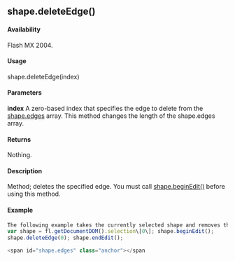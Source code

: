 ## shape.deleteEdge()

#### Availability

Flash MX 2004.

#### Usage

shape.deleteEdge(index)

#### Parameters

**index** A zero-based index that specifies the edge to delete from the [shape.edges](#!wielmic/developers-animatesdk-docs/test/Shape_object/shape3.md) array. This method changes the length of the shape.edges array.

#### Returns

Nothing.

#### Description

Method; deletes the specified edge. You must call [shape.beginEdit()](#!wielmic/developers-animatesdk-docs/test/Shape_object/shape.md) before using this method.

#### Example

```javascript
The following example takes the currently selected shape and removes the first edge in the edge array:
var shape = fl.getDocumentDOM().selection\[0\]; shape.beginEdit();
shape.deleteEdge(0); shape.endEdit();

<span id="shape.edges" class="anchor"></span
```